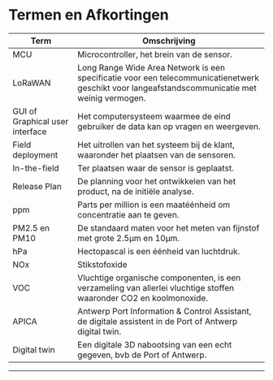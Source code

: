 #

# Termen en Afkortingen

| Term | Omschrijving |
| ------------------------------------ | -------------------------------------------- |
| MCU | Microcontroller, het brein van de sensor. |
| LoRaWAN | Long Range Wide Area Network is een specificatie voor een telecommunicatienetwerk geschikt voor langeafstandscommunicatie met weinig vermogen.
| GUI of Graphical user interface | Het computersysteem waarmee de eind gebruiker de data kan op vragen en weergeven. |
| Field deployment | Het uitrollen van het systeem bij de klant, waaronder het plaatsen van de sensoren. |
| In-the-field | Ter plaatsen waar de sensor is geplaatst. |
| Release Plan | De planning voor het ontwikkelen van het product, na de initiële analyse. |
| ppm | Parts per million is een maatéénheid om concentratie aan te geven. |
| PM2.5 en PM10 | De standaard maten voor het meten van fijnstof met grote 2.5µm en 10µm. |
| hPa | Hectopascal is een éénheid van luchtdruk. |
| NOx | Stikstofoxide |
| VOC | Vluchtige organische componenten, is een verzameling van allerlei vluchtige stoffen waaronder CO2 en koolmonoxide. |
| APICA | Antwerp Port Information & Control Assistant, de digitale assistent in de Port of Antwerp digital twin. |
| Digital twin | Een digitale 3D nabootsing van een echt gegeven, bvb de Port of Antwerp. |

---

<div style="page-break-after: always"></div>
